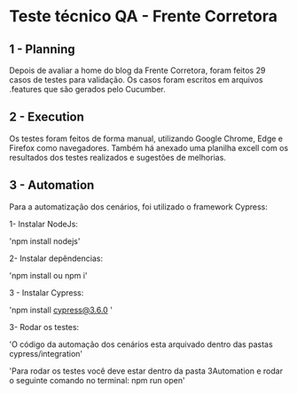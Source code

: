 # Teste técnico QA - Frente Corretora 
##  1 - Planning
Depois de avaliar a home do blog da Frente Corretora, foram feitos 29 casos de testes para validação.
Os casos foram escritos em arquivos .features que são gerados pelo Cucumber.

## 2 - Execution
Os testes foram feitos de forma manual, utilizando Google Chrome, Edge e Firefox como navegadores.
Também há anexado uma planilha excell com os resultados dos testes realizados e sugestões de melhorias.

## 3 - Automation
Para a automatização dos cenários, foi utilizado o framework Cypress:

1- Instalar NodeJs:

'npm install nodejs'
 
2- Instalar depêndencias:

'npm install ou npm i'

3 - Instalar Cypress:

 'npm install cypress@3.6.0 '

3- Rodar os testes:

 'O código da automação dos cenários esta arquivado dentro das pastas cypress/integration'

 'Para rodar os testes você deve estar dentro da pasta 3Automation e rodar o seguinte comando no terminal: npm run open'
